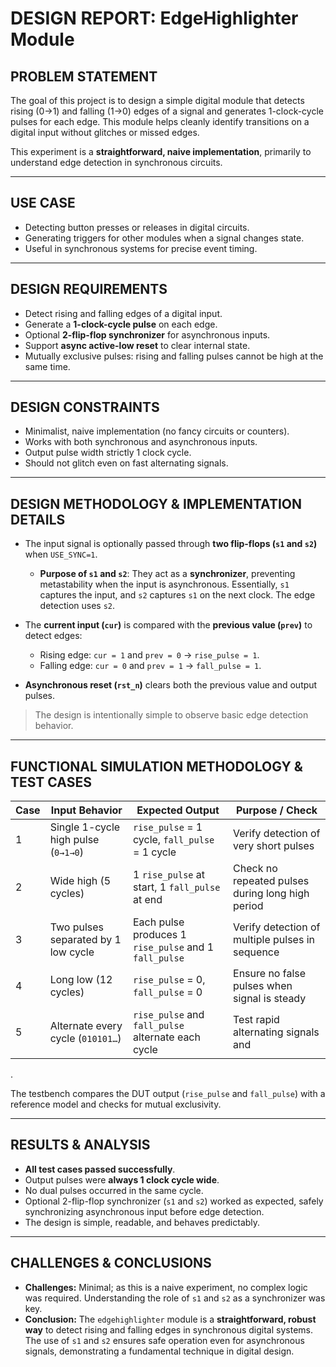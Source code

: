 

# **DESIGN REPORT: EdgeHighlighter Module**

## **PROBLEM STATEMENT**

The goal of this project is to design a simple digital module that detects rising (0→1) and falling (1→0) edges of a signal and generates 1-clock-cycle pulses for each edge. This module helps cleanly identify transitions on a digital input without glitches or missed edges.

This experiment is a **straightforward, naive implementation**, primarily to understand edge detection in synchronous circuits.

---

## **USE CASE**

* Detecting button presses or releases in digital circuits.
* Generating triggers for other modules when a signal changes state.
* Useful in synchronous systems for precise event timing.

---

## **DESIGN REQUIREMENTS**

* Detect rising and falling edges of a digital input.
* Generate a **1-clock-cycle pulse** on each edge.
* Optional **2-flip-flop synchronizer** for asynchronous inputs.
* Support **async active-low reset** to clear internal state.
* Mutually exclusive pulses: rising and falling pulses cannot be high at the same time.

---

## **DESIGN CONSTRAINTS**

* Minimalist, naive implementation (no fancy circuits or counters).
* Works with both synchronous and asynchronous inputs.
* Output pulse width strictly 1 clock cycle.
* Should not glitch even on fast alternating signals.

---

## **DESIGN METHODOLOGY & IMPLEMENTATION DETAILS**

* The input signal is optionally passed through **two flip-flops (`s1` and `s2`)** when `USE_SYNC=1`.

  * **Purpose of `s1` and `s2`**: They act as a **synchronizer**, preventing metastability when the input is asynchronous. Essentially, `s1` captures the input, and `s2` captures `s1` on the next clock. The edge detection uses `s2`.
* The **current input (`cur`)** is compared with the **previous value (`prev`)** to detect edges:

  * Rising edge: `cur = 1` and `prev = 0` → `rise_pulse = 1`.
  * Falling edge: `cur = 0` and `prev = 1` → `fall_pulse = 1`.
* **Asynchronous reset (`rst_n`)** clears both the previous value and output pulses.

> The design is intentionally simple to observe basic edge detection behavior.

---

## **FUNCTIONAL SIMULATION METHODOLOGY & TEST CASES**



| **Case** | **Input Behavior**                  | **Expected Output**                                   | **Purpose / Check**                              |
| -------- | ----------------------------------- | ----------------------------------------------------- | ------------------------------------------------ |
| 1        | Single 1-cycle high pulse (`0→1→0`) | `rise_pulse` = 1 cycle, `fall_pulse` = 1 cycle        | Verify detection of very short pulses            |
| 2        | Wide high (5 cycles)                | 1 `rise_pulse` at start, 1 `fall_pulse` at end        | Check no repeated pulses during long high period |
| 3        | Two pulses separated by 1 low cycle | Each pulse produces 1 `rise_pulse` and 1 `fall_pulse` | Verify detection of multiple pulses in sequence  |
| 4        | Long low (12 cycles)                | `rise_pulse` = 0, `fall_pulse` = 0                    | Ensure no false pulses when signal is steady     |
| 5        | Alternate every cycle (`010101…`)   | `rise_pulse` and `fall_pulse` alternate each cycle    | Test rapid alternating signals and               |
.

The testbench compares the DUT output (`rise_pulse` and `fall_pulse`) with a reference model and checks for mutual exclusivity.

---

## **RESULTS & ANALYSIS**

* **All test cases passed successfully**.
* Output pulses were **always 1 clock cycle wide**.
* No dual pulses occurred in the same cycle.
* Optional 2-flip-flop synchronizer (`s1` and `s2`) worked as expected, safely synchronizing asynchronous input before edge detection.
* The design is simple, readable, and behaves predictably.

---

## **CHALLENGES & CONCLUSIONS**

* **Challenges:** Minimal; as this is a naive experiment, no complex logic was required. Understanding the role of `s1` and `s2` as a synchronizer was key.
* **Conclusion:** The `edgehighlighter` module is a **straightforward, robust way** to detect rising and falling edges in synchronous digital systems. The use of `s1` and `s2` ensures safe operation even for asynchronous signals, demonstrating a fundamental technique in digital design.


